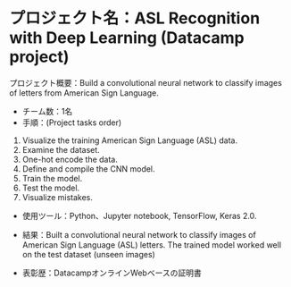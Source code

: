 
# プロジェクト名：ASL Recognition with Deep Learning (Datacamp project)

プロジェクト概要：Build a convolutional neural network to classify images of letters from American Sign Language.
- チーム数：1名
- 手順：(Project tasks order)
1. Visualize the training American Sign Language (ASL) data.
2. Examine the dataset.
3. One-hot encode the data.
4. Define and compile the CNN model.
5. Train the model.
6. Test the model.
7. Visualize mistakes.
        
- 使用ツール：Python、Jupyter notebook, TensorFlow, Keras 2.0. 
- 結果：Built a convolutional neural network to classify images of American Sign Language (ASL) letters. The trained model worked well on the test dataset (unseen images) 

- 表彰歴：DatacampオンラインWebベースの証明書
